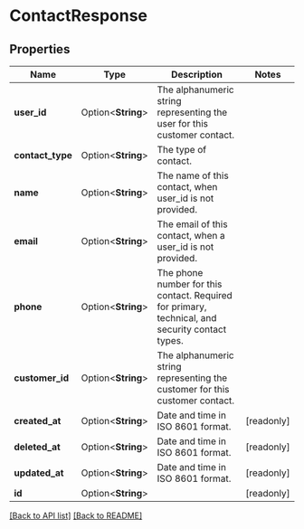 # ContactResponse

## Properties

Name | Type | Description | Notes
------------ | ------------- | ------------- | -------------
**user_id** | Option<**String**> | The alphanumeric string representing the user for this customer contact. | 
**contact_type** | Option<**String**> | The type of contact. | 
**name** | Option<**String**> | The name of this contact, when user_id is not provided. | 
**email** | Option<**String**> | The email of this contact, when a user_id is not provided. | 
**phone** | Option<**String**> | The phone number for this contact. Required for primary, technical, and security contact types. | 
**customer_id** | Option<**String**> | The alphanumeric string representing the customer for this customer contact. | 
**created_at** | Option<**String**> | Date and time in ISO 8601 format. | [readonly]
**deleted_at** | Option<**String**> | Date and time in ISO 8601 format. | [readonly]
**updated_at** | Option<**String**> | Date and time in ISO 8601 format. | [readonly]
**id** | Option<**String**> |  | [readonly]

[[Back to API list]](../README.md#documentation-for-api-endpoints) [[Back to README]](../README.md)


